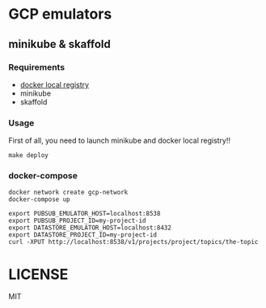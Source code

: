 # GCP emulators
## minikube & skaffold
### Requirements
* [docker local registry](https://github.com/morimolymoly/repository-compose)
* minikube
* skaffold
### Usage
First of all, you need to launch minikube and docker local registry!!
```
make deploy
```

### docker-compose
```
docker network create gcp-network
docker-compose up

export PUBSUB_EMULATOR_HOST=localhost:8538
export PUBSUB_PROJECT_ID=my-project-id
export DATASTORE_EMULATOR_HOST=localhost:8432
export DATASTORE_PROJECT_ID=my-project-id
curl -XPUT http://localhost:8538/v1/projects/project/topics/the-topic
```

# LICENSE
MIT
